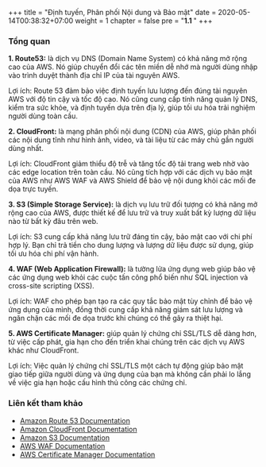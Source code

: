 +++
title = "Định tuyến, Phân phối Nội dung và Bảo mật"
date = 2020-05-14T00:38:32+07:00
weight = 1
chapter = false
pre = "<b>1.1 </b>"
+++

### Tổng quan

**1. Route53:** là dịch vụ DNS (Domain Name System) có khả năng mở rộng cao của AWS. Nó giúp chuyển đổi các tên miền dễ nhớ mà người dùng nhập vào trình duyệt thành địa chỉ IP của tài nguyên AWS.

Lợi ích: Route 53 đảm bảo việc định tuyến lưu lượng đến đúng tài nguyên AWS với độ tin cậy và tốc độ cao. Nó cũng cung cấp tính năng quản lý DNS, kiểm tra sức khỏe, và định tuyến dựa trên địa lý, giúp tối ưu hóa trải nghiệm người dùng toàn cầu.

**2. CloudFront:** là mạng phân phối nội dung (CDN) của AWS, giúp phân phối các nội dung tĩnh như hình ảnh, video, và tài liệu từ các máy chủ gần người dùng nhất.

Lợi ích: CloudFront giảm thiểu độ trễ và tăng tốc độ tải trang web nhờ vào các edge location trên toàn cầu. Nó cũng tích hợp với các dịch vụ bảo mật của AWS như AWS WAF và AWS Shield để bảo vệ nội dung khỏi các mối đe dọa trực tuyến.

**3. S3 (Simple Storage Service):** là dịch vụ lưu trữ đối tượng có khả năng mở rộng cao của AWS, được thiết kế để lưu trữ và truy xuất bất kỳ lượng dữ liệu nào từ bất kỳ đâu trên web.

Lợi ích: S3 cung cấp khả năng lưu trữ đáng tin cậy, bảo mật cao với chi phí hợp lý. Bạn chỉ trả tiền cho dung lượng và lượng dữ liệu được sử dụng, giúp tối ưu hóa chi phí vận hành.

**4. WAF (Web Application Firewall):** là tường lửa ứng dụng web giúp bảo vệ các ứng dụng web khỏi các cuộc tấn công phổ biến như SQL injection và cross-site scripting (XSS).

Lợi ích: WAF cho phép bạn tạo ra các quy tắc bảo mật tùy chỉnh để bảo vệ ứng dụng của mình, đồng thời cung cấp khả năng giám sát lưu lượng và ngăn chặn các mối đe dọa trước khi chúng có thể gây ra thiệt hại.

**5. AWS Certificate Manager:** giúp quản lý chứng chỉ SSL/TLS dễ dàng hơn, từ việc cấp phát, gia hạn cho đến triển khai chúng trên các dịch vụ AWS khác như CloudFront.

Lợi ích: Việc quản lý chứng chỉ SSL/TLS một cách tự động giúp bảo mật giao tiếp giữa người dùng và ứng dụng của bạn mà không cần phải lo lắng về việc gia hạn hoặc cấu hình thủ công các chứng chỉ.

### Liên kết tham khảo

- [Amazon Route 53 Documentation](https://docs.aws.amazon.com/Route53/latest/DeveloperGuide/Welcome.html)
- [Amazon CloudFront Documentation](https://docs.aws.amazon.com/AmazonCloudFront/latest/DeveloperGuide/Introduction.html)
- [Amazon S3 Documentation](https://docs.aws.amazon.com/AmazonS3/latest/userguide/Welcome.html)
- [AWS WAF Documentation](https://docs.aws.amazon.com/waf/latest/developerguide/what-is-aws-waf.html)
- [AWS Certificate Manager Documentation](https://docs.aws.amazon.com/acm/latest/userguide/acm-overview.html)

